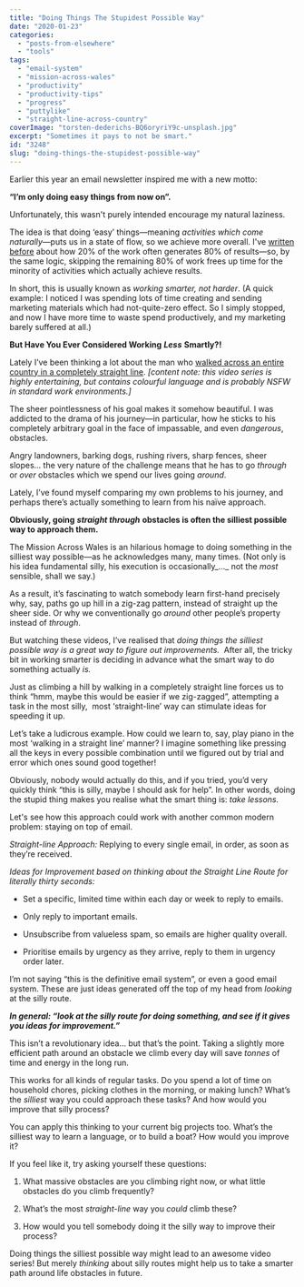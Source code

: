 ```yaml
---
title: "Doing Things The Stupidest Possible Way"
date: "2020-01-23"
categories: 
  - "posts-from-elsewhere"
  - "tools"
tags: 
  - "email-system"
  - "mission-across-wales"
  - "productivity"
  - "productivity-tips"
  - "progress"
  - "puttylike"
  - "straight-line-across-country"
coverImage: "torsten-dederichs-BQ6oryriY9c-unsplash.jpg"
excerpt: "Sometimes it pays to not be smart."
id: "3248"
slug: "doing-things-the-stupidest-possible-way"
---
```


Earlier this year an email newsletter inspired me with a new motto:

**“I’m only doing easy things from now on”.**

<!--more-->

Unfortunately, this wasn't purely intended encourage my natural laziness.

The idea is that doing ‘easy’ things—meaning _activities which come naturally_—puts us in a state of flow, so we achieve more overall. I've [written before](https://puttylike.com/when-learning-gets-hard/) about how 20% of the work often generates 80% of results—so, by the same logic, skipping the remaining 80% of work frees up time for the minority of activities which actually achieve results.

In short, this is usually known as _working smarter, not harder_. (A quick example: I noticed I was spending lots of time creating and sending marketing materials which had not-quite-zero effect. So I simply stopped, and now I have more time to waste spend productively, and my marketing barely suffered at all.)

**But Have You Ever Considered Working** **_Less_** **Smartly?!**

Lately I’ve been thinking a lot about the man who [walked across an entire country in a completely straight line](https://www.youtube.com/watch?v=M7w986ni7_g). _\[content note: this video series is highly entertaining, but contains colourful language and is probably NSFW in standard work environments.\]_

The sheer pointlessness of his goal makes it somehow beautiful. I was addicted to the drama of his journey—in particular, how he sticks to his completely arbitrary goal in the face of impassable, and even _dangerous_, obstacles.

Angry landowners, barking dogs, rushing rivers, sharp fences, sheer slopes… the very nature of the challenge means that he has to go _through_ or _over_ obstacles which we spend our lives going _around_.

Lately, I’ve found myself comparing my own problems to his journey, and perhaps there’s actually something to learn from his naïve approach.

**Obviously, going** **_straight through_** **obstacles is often the silliest possible way to approach them.**

The Mission Across Wales is an hilarious homage to doing something in the silliest way possible—as he acknowledges many, many times. (Not only is his idea fundamental silly, his execution is occasionally_…_ not the _most_ sensible, shall we say.)

As a result, it’s fascinating to watch somebody learn first-hand precisely why, say, paths go up hill in a zig-zag pattern, instead of straight up the sheer side. Or why we conventionally go _around_ other people’s property instead of _through_.

But watching these videos, I’ve realised that _doing things the silliest possible way is a great way to figure out improvements._  After all, the tricky bit in working smarter is deciding in advance what the smart way to do something actually _is._

Just as climbing a hill by walking in a completely straight line forces us to think “hmm, maybe this would be easier if we zig-zagged”, attempting a task in the most silly,  most ‘straight-line’ way can stimulate ideas for speeding it up.

Let’s take a ludicrous example. How could we learn to, say, play piano in the most ‘walking in a straight line’ manner? I imagine something like pressing all the keys in every possible combination until we figured out by trial and error which ones sound good together!

Obviously, nobody would actually do this, and if you tried, you’d very quickly think “this is silly, maybe I should ask for help”. In other words, doing the stupid thing makes you realise what the smart thing is: _take lessons._

Let's see how this approach could work with another common modern problem: staying on top of email.

_Straight-line Approach:_ Replying to every single email, in order, as soon as they’re received.

_Ideas for Improvement based on thinking about the Straight Line Route for literally thirty seconds:_ 

- Set a specific, limited time within each day or week to reply to emails. 

- Only reply to important emails. 

- Unsubscribe from valueless spam, so emails are higher quality overall.

- Prioritise emails by urgency as they arrive, reply to them in urgency order later.

I’m not saying “this is the definitive email system”, or even a good email system. These are just ideas generated off the top of my head from _looking_ at the silly route.

**_In general: “look at the silly route for doing something, and see if it gives you ideas for improvement.”_**

This isn’t a revolutionary idea… but that’s the point. Taking a slightly more efficient path around an obstacle we climb every day will save _tonnes_ of time and energy in the long run.

This works for all kinds of regular tasks. Do you spend a lot of time on household chores, picking clothes in the morning, or making lunch? What’s the _silliest_ way you could approach these tasks? And how would you improve that silly process?

You can apply this thinking to your current big projects too. What’s the silliest way to learn a language, or to build a boat? How would you improve it?

If you feel like it, try asking yourself these questions:

1. What massive obstacles are you climbing right now, or what little obstacles do you climb frequently? 

3. What’s the most _straight-line_ way you _could_ climb these?

5. How would you tell somebody doing it the silly way to improve their process?

Doing things the silliest possible way might lead to an awesome video series! But merely _thinking_ about silly routes might help us to take a smarter path around life obstacles in future.

